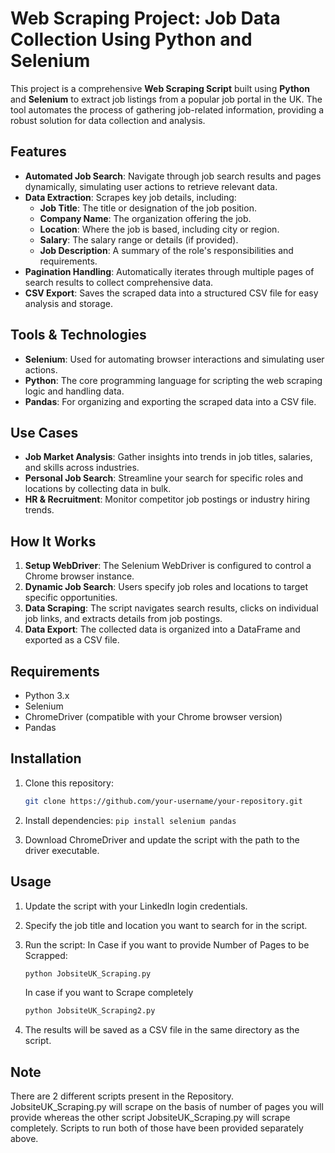 # Web Scraping Project: Job Data Collection Using Python and Selenium

This project is a comprehensive **Web Scraping Script** built using **Python** and **Selenium** to extract job listings from a popular job portal in the UK. The tool automates the process of gathering job-related information, providing a robust solution for data collection and analysis.

## Features

- **Automated Job Search**: Navigate through job search results and pages dynamically, simulating user actions to retrieve relevant data.
- **Data Extraction**: Scrapes key job details, including:
  - **Job Title**: The title or designation of the job position.
  - **Company Name**: The organization offering the job.
  - **Location**: Where the job is based, including city or region.
  - **Salary**: The salary range or details (if provided).
  - **Job Description**: A summary of the role's responsibilities and requirements.
- **Pagination Handling**: Automatically iterates through multiple pages of search results to collect comprehensive data.
- **CSV Export**: Saves the scraped data into a structured CSV file for easy analysis and storage.

## Tools & Technologies

- **Selenium**: Used for automating browser interactions and simulating user actions.
- **Python**: The core programming language for scripting the web scraping logic and handling data.
- **Pandas**: For organizing and exporting the scraped data into a CSV file.

## Use Cases

- **Job Market Analysis**: Gather insights into trends in job titles, salaries, and skills across industries.
- **Personal Job Search**: Streamline your search for specific roles and locations by collecting data in bulk.
- **HR & Recruitment**: Monitor competitor job postings or industry hiring trends.

## How It Works

1. **Setup WebDriver**: The Selenium WebDriver is configured to control a Chrome browser instance.
2. **Dynamic Job Search**: Users specify job roles and locations to target specific opportunities.
3. **Data Scraping**: The script navigates search results, clicks on individual job links, and extracts details from job postings.
4. **Data Export**: The collected data is organized into a DataFrame and exported as a CSV file.

## Requirements

- Python 3.x
- Selenium
- ChromeDriver (compatible with your Chrome browser version)
- Pandas

## Installation

1. Clone this repository:
   ```bash
   git clone https://github.com/your-username/your-repository.git

2. Install dependencies:
   ```pip install selenium pandas```

3. Download ChromeDriver and update the script with the path to the driver executable.

## Usage
1. Update the script with your LinkedIn login credentials.
2. Specify the job title and location you want to search for in the script.
3. Run the script:
   In Case if you want to provide Number of Pages to be Scrapped:
   ```bash
   python JobsiteUK_Scraping.py
   ```

   In case if you want to Scrape completely
   ```bash
   python JobsiteUK_Scraping2.py
   ```
      
5. The results will be saved as a CSV file in the same directory as the script.

## Note
There are 2 different scripts present in the Repository. JobsiteUK_Scraping.py will scrape on the basis of number of pages you will provide whereas the other script JobsiteUK_Scraping.py will scrape completely. 
Scripts to run both of those have been provided separately above.
